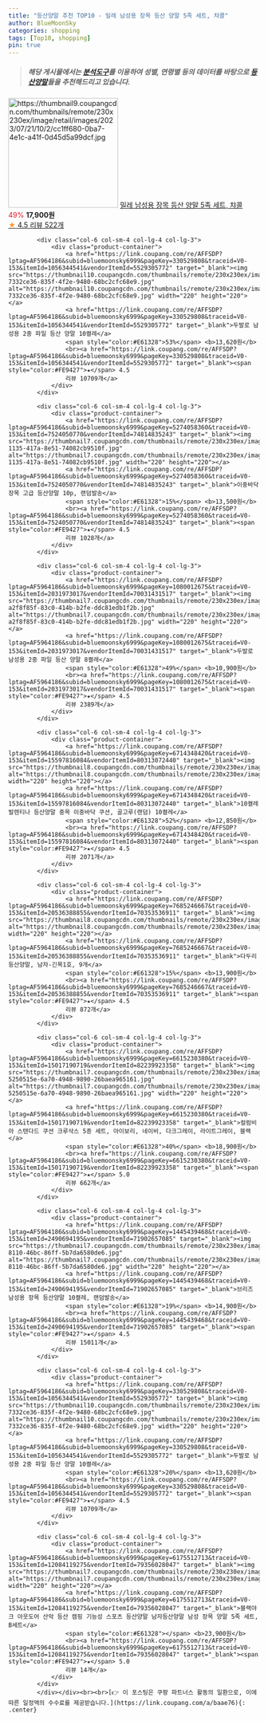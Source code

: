 ```yaml
---
title: "등산양말 추천 TOP10 - 밀레 남성용 장목 등산 양말 5족 세트, 챠콜"
author: BlueMoonSky
categories: shopping
tags: [Top10, shopping]
pin: true
---
```


> ##### 해당 게시물에서는 [**분석도구**](https://itemscout.io/)를 이용하여 **성별**, **연령별** 등의 데이터를 바탕으로 [**등산양말**](https://link.coupang.com/a/baae76)들을 추천해드리고 있습니다.
<div class="container"><div class="row">
            <div class="col-6 col-sm-4 col-lg-4 col-lg-3">
                <div class="product-container">
                    <a href="https://link.coupang.com/re/AFFSDP?lptag=AF5964186&subid=bluemoonsky6999&pageKey=7480160806&traceid=V0-153&itemId=19537114991&vendorItemId=86645465146" target="_blank"><img src="https://thumbnail9.coupangcdn.com/thumbnails/remote/230x230ex/image/retail/images/2023/07/21/10/2/cc1ff680-0ba7-4e1c-a41f-0d45d5a99dcf.jpg" alt="https://thumbnail9.coupangcdn.com/thumbnails/remote/230x230ex/image/retail/images/2023/07/21/10/2/cc1ff680-0ba7-4e1c-a41f-0d45d5a99dcf.jpg" width="220" height="220"></a>
                    <a href="https://link.coupang.com/re/AFFSDP?lptag=AF5964186&subid=bluemoonsky6999&pageKey=7480160806&traceid=V0-153&itemId=19537114991&vendorItemId=86645465146" target="_blank">밀레 남성용 장목 등산 양말 5족 세트, 챠콜</a>
                    <span style="color:#E61328">49%</span> <b>17,900원</b>
                    <br><a href="https://link.coupang.com/re/AFFSDP?lptag=AF5964186&subid=bluemoonsky6999&pageKey=7480160806&traceid=V0-153&itemId=19537114991&vendorItemId=86645465146" target="_blank"><span style="color:#FE9427">★</span> 4.5
                    리뷰 522개</a>
                </div>
            </div>
            
            <div class="col-6 col-sm-4 col-lg-4 col-lg-3">
                <div class="product-container">
                    <a href="https://link.coupang.com/re/AFFSDP?lptag=AF5964186&subid=bluemoonsky6999&pageKey=330529808&traceid=V0-153&itemId=1056344541&vendorItemId=5529305772" target="_blank"><img src="https://thumbnail10.coupangcdn.com/thumbnails/remote/230x230ex/image/retail/images/272739523077078-7332ce36-835f-4f2e-9480-68bc2cfc68e9.jpg" alt="https://thumbnail10.coupangcdn.com/thumbnails/remote/230x230ex/image/retail/images/272739523077078-7332ce36-835f-4f2e-9480-68bc2cfc68e9.jpg" width="220" height="220"></a>
                    <a href="https://link.coupang.com/re/AFFSDP?lptag=AF5964186&subid=bluemoonsky6999&pageKey=330529808&traceid=V0-153&itemId=1056344541&vendorItemId=5529305772" target="_blank">두발로 남성용 2중 파일 등산 양말 10켤레</a>
                    <span style="color:#E61328">53%</span> <b>13,620원</b>
                    <br><a href="https://link.coupang.com/re/AFFSDP?lptag=AF5964186&subid=bluemoonsky6999&pageKey=330529808&traceid=V0-153&itemId=1056344541&vendorItemId=5529305772" target="_blank"><span style="color:#FE9427">★</span> 4.5
                    리뷰 10709개</a>
                </div>
            </div>
            
            <div class="col-6 col-sm-4 col-lg-4 col-lg-3">
                <div class="product-container">
                    <a href="https://link.coupang.com/re/AFFSDP?lptag=AF5964186&subid=bluemoonsky6999&pageKey=5274058360&traceid=V0-153&itemId=7524050770&vendorItemId=74814835243" target="_blank"><img src="https://thumbnail7.coupangcdn.com/thumbnails/remote/230x230ex/image/retail/images/2021/03/23/15/2/684c0ef3-1135-417a-8e51-74082cb9510f.jpg" alt="https://thumbnail7.coupangcdn.com/thumbnails/remote/230x230ex/image/retail/images/2021/03/23/15/2/684c0ef3-1135-417a-8e51-74082cb9510f.jpg" width="220" height="220"></a>
                    <a href="https://link.coupang.com/re/AFFSDP?lptag=AF5964186&subid=bluemoonsky6999&pageKey=5274058360&traceid=V0-153&itemId=7524050770&vendorItemId=74814835243" target="_blank">이중바닥 장목 고급 등산양말 10p, 랜덤발송</a>
                    <span style="color:#E61328">15%</span> <b>13,500원</b>
                    <br><a href="https://link.coupang.com/re/AFFSDP?lptag=AF5964186&subid=bluemoonsky6999&pageKey=5274058360&traceid=V0-153&itemId=7524050770&vendorItemId=74814835243" target="_blank"><span style="color:#FE9427">★</span> 4.5
                    리뷰 1028개</a>
                </div>
            </div>
            
            <div class="col-6 col-sm-4 col-lg-4 col-lg-3">
                <div class="product-container">
                    <a href="https://link.coupang.com/re/AFFSDP?lptag=AF5964186&subid=bluemoonsky6999&pageKey=1080012675&traceid=V0-153&itemId=2031973017&vendorItemId=70031431517" target="_blank"><img src="https://thumbnail7.coupangcdn.com/thumbnails/remote/230x230ex/image/retail/images/272624405460198-a2f8f85f-83c0-414b-b2fe-ddc81edb1f2b.jpg" alt="https://thumbnail7.coupangcdn.com/thumbnails/remote/230x230ex/image/retail/images/272624405460198-a2f8f85f-83c0-414b-b2fe-ddc81edb1f2b.jpg" width="220" height="220"></a>
                    <a href="https://link.coupang.com/re/AFFSDP?lptag=AF5964186&subid=bluemoonsky6999&pageKey=1080012675&traceid=V0-153&itemId=2031973017&vendorItemId=70031431517" target="_blank">두발로 남성용 2중 파일 등산 양말 8켤레</a>
                    <span style="color:#E61328">49%</span> <b>10,900원</b>
                    <br><a href="https://link.coupang.com/re/AFFSDP?lptag=AF5964186&subid=bluemoonsky6999&pageKey=1080012675&traceid=V0-153&itemId=2031973017&vendorItemId=70031431517" target="_blank"><span style="color:#FE9427">★</span> 4.5
                    리뷰 2389개</a>
                </div>
            </div>
            
            <div class="col-6 col-sm-4 col-lg-4 col-lg-3">
                <div class="product-container">
                    <a href="https://link.coupang.com/re/AFFSDP?lptag=AF5964186&subid=bluemoonsky6999&pageKey=6714348420&traceid=V0-153&itemId=15597816084&vendorItemId=80313072440" target="_blank"><img src="https://thumbnail8.coupangcdn.com/thumbnails/remote/230x230ex/image/vendor_inventory/1921/eecc8e1dce292f7f8f67424d0416fb138932896d9d43dd0c473b1d852339.jpg" alt="https://thumbnail8.coupangcdn.com/thumbnails/remote/230x230ex/image/vendor_inventory/1921/eecc8e1dce292f7f8f67424d0416fb138932896d9d43dd0c473b1d852339.jpg" width="220" height="220"></a>
                    <a href="https://link.coupang.com/re/AFFSDP?lptag=AF5964186&subid=bluemoonsky6999&pageKey=6714348420&traceid=V0-153&itemId=15597816084&vendorItemId=80313072440" target="_blank">10켤레 발렌티나 등산양말 중목 이중바닥 쿠션, 골고루(랜덤) 10켤레</a>
                    <span style="color:#E61328">52%</span> <b>12,850원</b>
                    <br><a href="https://link.coupang.com/re/AFFSDP?lptag=AF5964186&subid=bluemoonsky6999&pageKey=6714348420&traceid=V0-153&itemId=15597816084&vendorItemId=80313072440" target="_blank"><span style="color:#FE9427">★</span> 4.5
                    리뷰 2071개</a>
                </div>
            </div>
            
            <div class="col-6 col-sm-4 col-lg-4 col-lg-3">
                <div class="product-container">
                    <a href="https://link.coupang.com/re/AFFSDP?lptag=AF5964186&subid=bluemoonsky6999&pageKey=7685246667&traceid=V0-153&itemId=20536388855&vendorItemId=70353536911" target="_blank"><img src="https://thumbnail8.coupangcdn.com/thumbnails/remote/230x230ex/image/vendor_inventory/8675/539cf3ac4f14687134584550deaa76b220dd8e928b2ba57f269b20152ead.jpg" alt="https://thumbnail8.coupangcdn.com/thumbnails/remote/230x230ex/image/vendor_inventory/8675/539cf3ac4f14687134584550deaa76b220dd8e928b2ba57f269b20152ead.jpg" width="220" height="220"></a>
                    <a href="https://link.coupang.com/re/AFFSDP?lptag=AF5964186&subid=bluemoonsky6999&pageKey=7685246667&traceid=V0-153&itemId=20536388855&vendorItemId=70353536911" target="_blank">다두리 등산양말, 남자-긴목1호, 9개</a>
                    <span style="color:#E61328">15%</span> <b>13,900원</b>
                    <br><a href="https://link.coupang.com/re/AFFSDP?lptag=AF5964186&subid=bluemoonsky6999&pageKey=7685246667&traceid=V0-153&itemId=20536388855&vendorItemId=70353536911" target="_blank"><span style="color:#FE9427">★</span> 4.5
                    리뷰 872개</a>
                </div>
            </div>
            
            <div class="col-6 col-sm-4 col-lg-4 col-lg-3">
                <div class="product-container">
                    <a href="https://link.coupang.com/re/AFFSDP?lptag=AF5964186&subid=bluemoonsky6999&pageKey=6615230380&traceid=V0-153&itemId=15017190719&vendorItemId=82239923358" target="_blank"><img src="https://thumbnail7.coupangcdn.com/thumbnails/remote/230x230ex/image/retail/images/4601582775578361-5250515e-6a70-4948-9890-26baea965161.jpg" alt="https://thumbnail7.coupangcdn.com/thumbnails/remote/230x230ex/image/retail/images/4601582775578361-5250515e-6a70-4948-9890-26baea965161.jpg" width="220" height="220"></a>
                    <a href="https://link.coupang.com/re/AFFSDP?lptag=AF5964186&subid=bluemoonsky6999&pageKey=6615230380&traceid=V0-153&itemId=15017190719&vendorItemId=82239923358" target="_blank">컬럼비아 스탠다드 쿠션 크루삭스 5종 세트, 아이보리, 네이비, 다크그레이, 라이트그레이, 블랙</a>
                    <span style="color:#E61328">40%</span> <b>18,900원</b>
                    <br><a href="https://link.coupang.com/re/AFFSDP?lptag=AF5964186&subid=bluemoonsky6999&pageKey=6615230380&traceid=V0-153&itemId=15017190719&vendorItemId=82239923358" target="_blank"><span style="color:#FE9427">★</span> 5.0
                    리뷰 662개</a>
                </div>
            </div>
            
            <div class="col-6 col-sm-4 col-lg-4 col-lg-3">
                <div class="product-container">
                    <a href="https://link.coupang.com/re/AFFSDP?lptag=AF5964186&subid=bluemoonsky6999&pageKey=1445439468&traceid=V0-153&itemId=2490694195&vendorItemId=71902657085" target="_blank"><img src="https://thumbnail7.coupangcdn.com/thumbnails/remote/230x230ex/image/retail/images/2020/10/19/21/5/e6b45576-8110-46bc-86ff-5b7da6580de6.jpg" alt="https://thumbnail7.coupangcdn.com/thumbnails/remote/230x230ex/image/retail/images/2020/10/19/21/5/e6b45576-8110-46bc-86ff-5b7da6580de6.jpg" width="220" height="220"></a>
                    <a href="https://link.coupang.com/re/AFFSDP?lptag=AF5964186&subid=bluemoonsky6999&pageKey=1445439468&traceid=V0-153&itemId=2490694195&vendorItemId=71902657085" target="_blank">브리즈 남성용 장목 등산양말 10켤레, 랜덤발송</a>
                    <span style="color:#E61328">19%</span> <b>14,900원</b>
                    <br><a href="https://link.coupang.com/re/AFFSDP?lptag=AF5964186&subid=bluemoonsky6999&pageKey=1445439468&traceid=V0-153&itemId=2490694195&vendorItemId=71902657085" target="_blank"><span style="color:#FE9427">★</span> 4.5
                    리뷰 15011개</a>
                </div>
            </div>
            
            <div class="col-6 col-sm-4 col-lg-4 col-lg-3">
                <div class="product-container">
                    <a href="https://link.coupang.com/re/AFFSDP?lptag=AF5964186&subid=bluemoonsky6999&pageKey=330529808&traceid=V0-153&itemId=1056344541&vendorItemId=5529305772" target="_blank"><img src="https://thumbnail10.coupangcdn.com/thumbnails/remote/230x230ex/image/retail/images/272739523077078-7332ce36-835f-4f2e-9480-68bc2cfc68e9.jpg" alt="https://thumbnail10.coupangcdn.com/thumbnails/remote/230x230ex/image/retail/images/272739523077078-7332ce36-835f-4f2e-9480-68bc2cfc68e9.jpg" width="220" height="220"></a>
                    <a href="https://link.coupang.com/re/AFFSDP?lptag=AF5964186&subid=bluemoonsky6999&pageKey=330529808&traceid=V0-153&itemId=1056344541&vendorItemId=5529305772" target="_blank">두발로 남성용 2중 파일 등산 양말 10켤레</a>
                    <span style="color:#E61328">20%</span> <b>13,620원</b>
                    <br><a href="https://link.coupang.com/re/AFFSDP?lptag=AF5964186&subid=bluemoonsky6999&pageKey=330529808&traceid=V0-153&itemId=1056344541&vendorItemId=5529305772" target="_blank"><span style="color:#FE9427">★</span> 4.5
                    리뷰 10709개</a>
                </div>
            </div>
            
            <div class="col-6 col-sm-4 col-lg-4 col-lg-3">
                <div class="product-container">
                    <a href="https://link.coupang.com/re/AFFSDP?lptag=AF5964186&subid=bluemoonsky6999&pageKey=6175512713&traceid=V0-153&itemId=12084119275&vendorItemId=79356028047" target="_blank"><img src="https://thumbnail7.coupangcdn.com/thumbnails/remote/230x230ex/image/vendor_inventory/5332/7809a90d0f0ada68dfb46bc12d2d6c439d51e65e4664fe11614d89431dd7.png" alt="https://thumbnail7.coupangcdn.com/thumbnails/remote/230x230ex/image/vendor_inventory/5332/7809a90d0f0ada68dfb46bc12d2d6c439d51e65e4664fe11614d89431dd7.png" width="220" height="220"></a>
                    <a href="https://link.coupang.com/re/AFFSDP?lptag=AF5964186&subid=bluemoonsky6999&pageKey=6175512713&traceid=V0-153&itemId=12084119275&vendorItemId=79356028047" target="_blank">블랙야크 아웃도어 산악 등산 캠핑 기능성 스포츠 등산양말 남자등산양말 남성 장목 양말 5족 세트, B세트</a>
                    <span style="color:#E61328"></span> <b>23,900원</b>
                    <br><a href="https://link.coupang.com/re/AFFSDP?lptag=AF5964186&subid=bluemoonsky6999&pageKey=6175512713&traceid=V0-153&itemId=12084119275&vendorItemId=79356028047" target="_blank"><span style="color:#FE9427">★</span> 5.0
                    리뷰 14개</a>
                </div>
            </div>
            </div></div><br><br>[👉 이 포스팅은 쿠팡 파트너스 활동의 일환으로, 이에 따른 일정액의 수수료를 제공받습니다.](https://link.coupang.com/a/baae76){: .center}